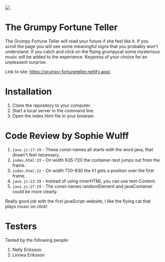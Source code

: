 <img src="https://media.giphy.com/media/HNMRdQec5e2l2/giphy.gif">

# The Grumpy Fortune Teller

The Grumpy Fortune Teller will read your future if she feel like it. If you scroll the page you will see some meaningful signs that you probably won't understand. If you catch and click on the flying grumpycat some mysterious music will be added to the experience. Keypress of your choice for an unpleasent surprise.

Link to site: https://grumpy-fortuneteller.netlify.app/

# Installation

1. Clone the repository to your computer.
2. Start a local server in the command line.
3. Open the index.html file in your browser.

# Code Review by Sophie Wulff

1. `java.js:17-19` - These const-names all starts with the word java, that dosen't feel necessary.
2. `index.html:33` - On width 635-720 the container-text jumps out from the frame.
3. `index.html:22` - On width 720-830 the h1 gets a position over the first frame.
4. `java.js:23-29` - Instead of using innerHTML you can use text-Content.
5. `java.js:27-29` - The const-names randomElement and javaContainer could be more clearly.

Really good job with the first javaScript-website, I like the flying cat that plays music on click!

# Testers

Tested by the following people:

1. Nelly Eriksson
2. Linnea Eriksson
